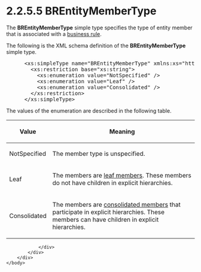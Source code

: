 <html dir="LTR" xmlns:mshelp="http://msdn.microsoft.com/mshelp" xmlns:ddue="http://ddue.schemas.microsoft.com/authoring/2003/5" xmlns:xlink="http://www.w3.org/1999/xlink" xmlns:tool="http://www.microsoft.com/tooltip">
    <head>
        <meta http-equiv="Content-Type" content="text/html; CHARSET=utf-8"></meta>
        <meta name="save" content="history"></meta>
        <title>2.2.5.5 BREntityMemberType</title>
        <xml>
            <mshelp:toctitle title="2.2.5.5 BREntityMemberType"></mshelp:toctitle>
            <mshelp:rltitle title="[MS-SSMDSWS-15]: BREntityMemberType"></mshelp:rltitle>
            <mshelp:keyword index="A" term="f261e7eb-d178-4da8-b8d4-e6723b4a5289"></mshelp:keyword>
            <mshelp:attr name="DCSext.ContentType" value="open specification"></mshelp:attr>
            <mshelp:attr name="AssetID" value="f261e7eb-d178-4da8-b8d4-e6723b4a5289"></mshelp:attr>
            <mshelp:attr name="TopicType" value="kbRef"></mshelp:attr>
            <mshelp:attr name="DCSext.Title" value="[MS-SSMDSWS-15]: BREntityMemberType" />
        </xml>
    </head>
    <body>
        <div id="header">
            <h1 class="heading">2.2.5.5 BREntityMemberType</h1>
        </div>
        <div id="mainSection">
            <div id="mainBody">
                <div id="allHistory" class="saveHistory"></div>
                <div id="sectionSection0" class="section" name="collapseableSection">
                    

<p>The <b>BREntityMemberType</b> simple type specifies the type
of entity member that is associated with a <a href="ad350219-f30b-4bac-99e5-6477986f9a7a.md#gt_b677f217-1682-44fc-9507-ca91e09123ef">business rule</a>.</p>

<p>The following is the XML schema definition of the <b>BREntityMemberType</b>
simple type.</p>

<dl>
<dd>
<div><pre> &lt;xs:simpleType name=&quot;BREntityMemberType&quot; xmlns:xs=&quot;http://www.w3.org/2001/XMLSchema&quot;&gt;
   &lt;xs:restriction base=&quot;xs:string&quot;&gt;
     &lt;xs:enumeration value=&quot;NotSpecified&quot; /&gt;
     &lt;xs:enumeration value=&quot;Leaf&quot; /&gt;
     &lt;xs:enumeration value=&quot;Consolidated&quot; /&gt;
   &lt;/xs:restriction&gt;
 &lt;/xs:simpleType&gt;
</pre></div>
</dd></dl>

<p>The values of the enumeration are described in the following
table.</p>

<table>
 <thead>
  <tr>
   <th>
   <p>Value</p>
   </th>
   <th>
   <p>Meaning</p>
   </th>
  </tr>
 </thead>
 <tr>
  <td>
  <p>NotSpecified</p>
  </td>
  <td>
  <p>The member type is unspecified.</p>
  </td>
 </tr>
 <tr>
  <td>
  <p>Leaf</p>
  </td>
  <td>
  <p>The members are <a href="ad350219-f30b-4bac-99e5-6477986f9a7a.md#gt_ef790c80-7a97-4083-b642-b23eb6a84858">leaf members</a>. These members
  do not have children in explicit hierarchies.</p>
  </td>
 </tr>
 <tr>
  <td>
  <p>Consolidated</p>
  </td>
  <td>
  <p>The members are <a href="ad350219-f30b-4bac-99e5-6477986f9a7a.md#gt_49006165-db07-41cd-8508-35e8dbf909f9">consolidated members</a> that
  participate in explicit hierarchies. These members can have children in
  explicit hierarchies.</p>
  </td>
 </tr>
</table>

<p> </p>


                </div>
            </div>
        </div>
    </body>
</html>